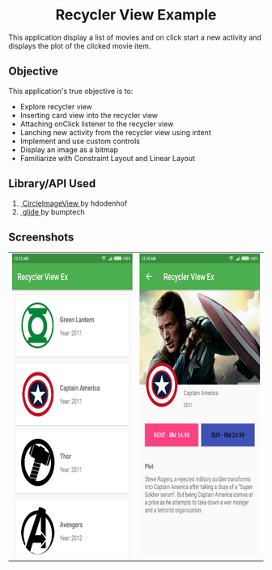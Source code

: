 <div align="center">
<h1 align="center">Recycler View Example</h1>
</div>

This application display a list of movies and on click start a new activity and displays the plot of the clicked movie item.

## Objective
This application's true objective is to:

<ul>
<li>Explore recycler view</li>
<li>Inserting card view into the recycler view</li>
<li>Attaching onClick listener to the recycler view</li>
<li>Lanching new activity from the recycler view using intent</li>
<li>Implement and use custom controls</li>
<li>Display an image as a bitmap</li>
<li>Familiarize with Constraint Layout and Linear Layout</li>
</ul>

## Library/API Used

<ol>
  <li><a href="https://github.com/hdodenhof/CircleImageView">&nbsp;CircleImageView </a>by hdodenhof</li>
  <li><a href="https://github.com/bumptech/glide">&nbsp;glide </a>by bumptech</li>
</ol>

## Screenshots
<table border="0">
  <tr>
    <td><img width="350" height="600" src="https://github.com/Denieall/Recycler-View-Example/blob/master/Screenshots/1.png" /></td>
    <td><img width="350" height="600" src="https://github.com/Denieall/Recycler-View-Example/blob/master/Screenshots/2.png" /></td>
  </tr>
<table>
